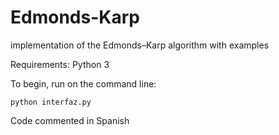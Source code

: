 # Edmonds-Karp
implementation of the Edmonds–Karp algorithm with examples

Requirements: Python 3

To begin, run on the command line:

```
python interfaz.py
```

Code commented in Spanish

